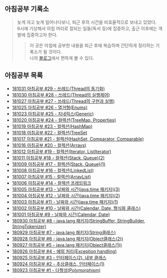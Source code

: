 ## 아침공부 기록소
>늦게 자고 늦게 일어나다보니, 퇴근 후의 시간을 비효율적으로 보내고 있었다.  
>6시에 기상해서 아침 머리로 잘되는 일들(독서 등)에 집중하고, 출근 이후에는 개발에 집중하고자 한다.  
>>이 곳은 아침에 공부한 내용을 퇴근 후에 복습하며 간단하게 정리하는 기록소가 될 것이다.  
>>나의 [블로그](https://ryan-han.com)에서 편하게 볼 수 있다.

## 아침공부 목록
- [181031 아침공부 #29 - 쓰레드(Thread의 동기화)](https://github.com/Integerous/TIL/blob/master/Early-Bird/2018-10/2018-10-31.md)
- [181030 아침공부 #28 - 쓰레드(Thread의 실행제어)](https://github.com/Integerous/TIL/blob/master/Early-Bird/2018-10/2018-10-30.md)
- [181027 아침공부 #27 - 쓰레드(Thread의 구현과 실행)](https://github.com/Integerous/TIL/blob/master/Early-Bird/2018-10/2018-10-27.md)
- [181025 아침공부 #26 - 열거형(Enums)](https://github.com/Integerous/TIL/blob/master/Early-Bird/2018-10/2018-10-25.md)
- [181023 아침공부 #25 - 지네릭스(Generic)](https://github.com/Integerous/TIL/blob/master/Early-Bird/2018-10/2018-10-23.md)
- [181020 아침공부 #24 - 컬렉션(TreeMap, Properties)](https://github.com/Integerous/TIL/blob/master/Early-Bird/2018-10/2018-10-20.md)
- [181019 아침공부 #23 - 컬렉션(HashMap)](https://github.com/Integerous/TIL/blob/master/Early-Bird/2018-10/2018-10-19.md)
- [181018 아침공부 #22 - 컬렉션(TreeSet](https://github.com/Integerous/TIL/blob/master/Early-Bird/2018-10/2018-10-18.md)
- [181017 아침공부 #21 - 컬렉션(HashSet, Comparator, Comparable)](https://github.com/Integerous/TIL/blob/master/Early-Bird/2018-10/2018-10-17.md)
- [181016 아침공부 #20 - 컬렉션(Arrays)](https://github.com/Integerous/TIL/blob/master/Early-Bird/2018-10/2018-10-16.md)
- [181012 아침공부 #19 - 컬렉션(Iterator, ListIterator)](https://github.com/Integerous/TIL/blob/master/Early-Bird/2018-10/2018-10-12.md)
- [181011 아침공부 #18 - 컬렉션(Stack, Queue)(2)](https://github.com/Integerous/TIL/blob/master/Early-Bird/2018-10/2018-10-11.md)
- [181009 아침공부 #17 - 컬렉션(Stack, Queue)(1)](https://github.com/Integerous/TIL/blob/master/Early-Bird/2018-10/2018-10-09.md)
- [181008 아침공부 #16 - 컬렉션(LinkedList)](https://github.com/Integerous/TIL/blob/master/Early-Bird/2018-10/2018-10-08.md)
- [181007 아침공부 #15 - 컬렉션(ArrayList)](https://github.com/Integerous/TIL/blob/master/Early-Bird/2018-10/2018-10-07.md)
- [181006 아침공부 #14 - 컬렉션 프레임워크](https://github.com/Integerous/TIL/blob/master/Early-Bird/2018-10/2018-10-06.md)
- [181005 아침공부 #13 - 날짜와 시간(java.time 패키지)(3)](https://github.com/Integerous/TIL/blob/master/Early-Bird/2018-10/2018-10-05.md)
- [181004 아침공부 #12 - 날짜와 시간(java.time 패키지)(2)](https://github.com/Integerous/TIL/blob/master/Early-Bird/2018-10/2018-10-04.md)
- [181003 아침공부 #11 - 날짜와 시간(java.time 패키지)(1)](https://github.com/Integerous/TIL/blob/master/Early-Bird/2018-10/2018-10-03.md)
- [181002 아침공부 #10 - 날짜와 시간(Calendar, Date, 형식화 클래스)](https://github.com/Integerous/TIL/blob/master/Early-Bird/2018-10/2018-10-02.md)
- [181001 아침공부 #9 - 날짜와 시간(Calendar, Date)](https://github.com/Integerous/TIL/blob/master/Early-Bird/2018-10/2018-10-01.md)
- [180930 아침공부 #8 - java.lang 패키지(StringBuffer, StringBuilder, StringTokenizer)](https://github.com/Integerous/TIL/blob/master/Early-Bird/2018-09/2018-09-30.md)
- [180929 아침공부 #7 - java.lang 패키지(String클래스)](https://github.com/Integerous/TIL/blob/master/Early-Bird/2018-09-29.md)
- [180928 아침공부 #6 - java.lang 패키지(Object클래스(2))](https://github.com/Integerous/TIL/blob/master/Early-Bird/2018-09/2018-09-28.md)
- [180927 아침공부 #5 - java.lang 패키지(Object클래스(1))](https://github.com/Integerous/TIL/blob/master/Early-Bird/2018-09/2018-09-27.md)
- [180926 아침공부 #4 - 예외 처리(Exception handling)](https://github.com/Integerous/TIL/blob/master/Early-Bird/2018-09/2018-09-26.md)
- [180925 아침공부 #3 - 인터페이스(2), 내부 클래스](https://github.com/Integerous/TIL/blob/master/Early-Bird/2018-09/2018-09-25.md)
- [180924 아침공부 #2 - 추상클래스, 인터페이스(1)](https://github.com/Integerous/TIL/blob/master/Early-Bird/2018-09/2018-09-24.md)
- [180923 아침공부 #1 - 다형성(Polymorphism)](https://github.com/Integerous/TIL/blob/master/Early-Bird/2018-09/2018-09-23.md)

